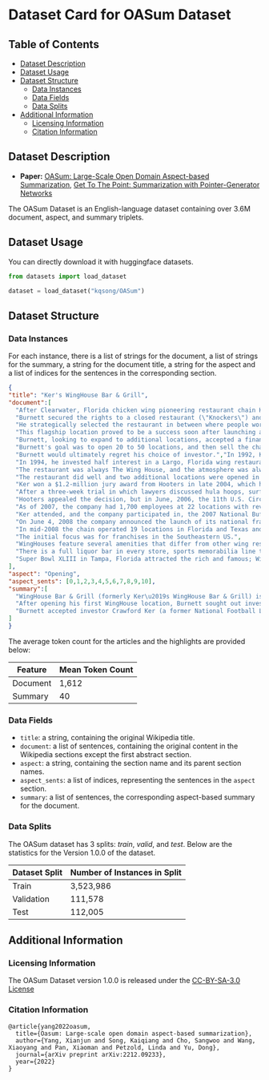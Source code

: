 # Dataset Card for OASum Dataset

## Table of Contents
- [Dataset Description](#dataset-description)
- [Dataset Usage](#dataset-usage)
- [Dataset Structure](#dataset-structure)
  - [Data Instances](#data-instances)
  - [Data Fields](#data-fields)
  - [Data Splits](#data-splits)
- [Additional Information](#additional-information)
  - [Licensing Information](#licensing-information)
  - [Citation Information](#citation-information)
 
## Dataset Description
- **Paper:** [OASum: Large-Scale Open Domain Aspect-based Summarization](https://arxiv.org/pdf/2212.09233.pdf), [Get To The Point: Summarization with Pointer-Generator Networks](https://www.aclweb.org/anthology/K16-1028.pdf)

The OASum Dataset is an English-language dataset containing over 3.6M document, aspect, and summary triplets.

## Dataset Usage
You can directly download it with huggingface datasets.
``` python
from datasets import load_dataset

dataset = load_dataset("kqsong/OASum")
```

## Dataset Structure
### Data Instances
For each instance, there is a list of strings for the document, a list of strings for the summary, a string for the document title, a string for the aspect and a list of indices for the sentences in the corresponding section. 

```json
{
"title": "Ker's WingHouse Bar & Grill",
"document":[
  "After Clearwater, Florida chicken wing pioneering restaurant chain Hooters began rapidly expanding, Florida based, Canadian-born restaurant entrepreneur Ed Burnett saw the opportunity.",
  "Burnett secured the rights to a closed restaurant (\"Knockers\") and opened \"The WingHouse\" restaurant at 7369 Ulmerton Road, Largo, Florida, a high traffic corridor.",
  "He strategically selected the restaurant in between where people work (commercial real estate) and live (residential real estate), to appeal to the local lunch crowd and family dining crowd.",
  "This flagship location proved to be a success soon after launching and is the model that the chain expanded on.",
  "Burnett, looking to expand to additional locations, accepted a financing partner (Crawford Ker) during this time frame, to open additional locations and beyond.",
  "Burnett's goal was to open 20 to 50 locations, and then sell the chain to a larger restaurant chain or investors.",
  "Burnett would ultimately regret his choice of investor.","In 1992, Ker retired from the NFL and took a job selling cars at a local dealer.",
  "In 1994, he invested half interest in a Largo, Florida wing restaurant called, \"Wing House\" that imitated Hooters.",
  "The restaurant was always The Wing House, and the atmosphere was always toned down to make it more family friendly.",
  "The restaurant did well and two additional locations were opened in the Tampa Bay area in the following three years.",
  "Ker won a $1.2-million jury award from Hooters in late 2004, which had sued him for trademark violations for allegedly using their uniforms and decor.",
  "After a three-week trial in which lawyers discussed hula hoops, surfboards, scrunchy socks, pantyhose, and something called \"vicarious sexual recreation\", the jury ruled that no trademark infringement existed and Hooters was penalized for their frivolous lawsuit.",
  "Hooters appealed the decision, but in June, 2006, the 11th U.S. Circuit Court of Appeals in Atlanta upheld the verdict.",
  "As of 2007, the company had 1,700 employees at 22 locations with revenue of nearly $60 million.",
  "Ker attended, and the company participated in, the 2007 National Buffalo Wing Festival and placed first in the \"traditional x-hot sauce\" category and gained some national recognition.",
  "On June 4, 2008 the company announced the launch of its national franchise program.",
  "In mid-2008 the chain operated 19 locations in Florida and Texas and expected to add six franchises by the end of 2008, and 48 by 2011.",
  "The initial focus was for franchises in the Southeastern US.",
  "WingHouses feature several amenities that differ from other wing restaurants, including Hooters.",
  "There is a full liquor bar in every store, sports memorabilia line the walls instead of NASCAR and most locations include a game room.",
  "Super Bowl XLIII in Tampa, Florida attracted the rich and famous; WingHouse hosted three events to raise money for charity."
],
"aspect": "Opening",
"aspect_sents": [0,1,2,3,4,5,6,7,8,9,10],
"summary":[
  "WingHouse Bar & Grill (formerly Ker\u2019s WingHouse Bar & Grill) is a restaurant chain based in Florida, created and founded by Ed Burnett, a Canadian restaurant entrepreneur.",
  "After opening his first WingHouse location, Burnett sought out investors to open additional WingHouse locations.",
  "Burnett accepted investor Crawford Ker (a former National Football League player) to assist financing the expansion."
]
}
```

The average token count for the articles and the highlights are provided below:

| Feature    | Mean Token Count |
| ---------- | ---------------- |
| Document   | 1,612            |
| Summary    | 40               |

### Data Fields
- `title`: a string, containing the original Wikipedia title.
- `document`: a list of sentences, containing the original content in the Wikipedia sections except the first abstract section.
- `aspect`: a string, containing the section name and its parent section names.
- `aspect_sents`: a list of indices, representing the sentences in the `aspect` section.
- `summary`: a list of sentences, the corresponding aspect-based summary for the document.

### Data Splits
The OASum dataset has 3 splits: _train_, _valid_, and _test_. Below are the statistics for the Version 1.0.0 of the dataset.

| Dataset Split | Number of Instances in Split                |
| ------------- | ------------------------------------------- |
| Train         | 3,523,986                                   |
| Validation    | 111,578                                     |
| Test          | 112,005                                     |


## Additional Information

### Licensing Information
The OASum Dataset version 1.0.0 is released under the [CC-BY-SA-3.0 License](https://en.wikipedia.org/wiki/Wikipedia:Text_of_the_Creative_Commons_Attribution-ShareAlike_3.0_Unported_License)

### Citation Information
```
@article{yang2022oasum,
  title={Oasum: Large-scale open domain aspect-based summarization},
  author={Yang, Xianjun and Song, Kaiqiang and Cho, Sangwoo and Wang, Xiaoyang and Pan, Xiaoman and Petzold, Linda and Yu, Dong},
  journal={arXiv preprint arXiv:2212.09233},
  year={2022}
}
```
